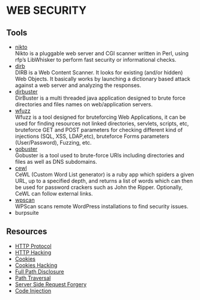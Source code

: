 # WEB SECURITY
## Tools
- [nikto](https://www.kali.org/tools/nikto/) <br>
Nikto is a pluggable web server and CGI scanner written in Perl, using rfp’s LibWhisker to perform fast security or informational checks.
- [dirb](https://www.kali.org/tools/dirb/) <br>
DIRB is a Web Content Scanner. It looks for existing (and/or hidden) Web Objects. It basically works by launching a dictionary based attack against a web server and analyzing the responses.
- [dirbuster](https://www.kali.org/tools/dirbuster/) <br>
DirBuster is a multi threaded java application designed to brute force directories and files names on web/application servers.
- [wfuzz](https://www.kali.org/tools/wfuzz/) <br>
Wfuzz is a tool designed for bruteforcing Web Applications, it can be used for finding resources not linked directories, servlets, scripts, etc, bruteforce GET and POST parameters for checking different kind of injections (SQL, XSS, LDAP,etc), bruteforce Forms parameters (User/Password), Fuzzing, etc.
- [gobuster](https://www.kali.org/tools/gobuster/) <br>
Gobuster is a tool used to brute-force URIs including directories and files as well as DNS subdomains.
- [cewl](https://www.kali.org/tools/cewl/) <br>
CeWL (Custom Word List generator) is a ruby app which spiders a given URL, up to a specified depth, and returns a list of words which can then be used for password crackers such as John the Ripper. Optionally, CeWL can follow external links.
- [wpscan](https://www.kali.org/tools/wpscan/) <br>
WPScan scans remote WordPress installations to find security issues.
- burpsuite

## Resources
- [HTTP Protocol](https://developer.mozilla.org/en-US/docs/Web/HTTP/Overview)
- [HTTP Hacking](https://www.sipios.com/blog-tech/how-http-hacked-me)
- [Cookies](https://www.trendmicro.com/vinfo/us/security/definition/cookies)
- [Cookies Hacking](https://book.hacktricks.xyz/pentesting-web/hacking-with-cookies)
- [Full Path Disclosure](https://owasp.org/www-community/attacks/Full_Path_Disclosure)
- [Path Traversal](https://owasp.org/www-community/attacks/Path_Traversal)
- [Server Side Request Forgery](https://portswigger.net/web-security/ssrf)
- [Code Injection](https://crashtest-security.com/code-injection/)
